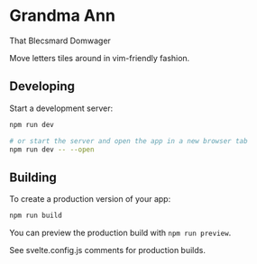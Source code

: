 # Grandma Ann

That Blecsmard Domwager

Move letters tiles around in vim-friendly fashion.

## Developing

Start a development server:

```bash
npm run dev

# or start the server and open the app in a new browser tab
npm run dev -- --open
```

## Building

To create a production version of your app:

```bash
npm run build
```

You can preview the production build with `npm run preview`.

See svelte.config.js comments for production builds.
